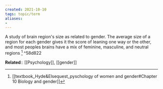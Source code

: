 ```yaml
---
created: 2021-10-10
tags: topic/term
aliases:
-
---
```


A study of brain region's size as related to gender. The average size of a region for each gender gives it the score of leaning one way or the other, and most peoples brains have a mix of feminine, masculine, and neutral regions [^1] ^58d822

**Related**:: [[Psychology]], [[gender]]

[^1]: [[textbook_Hyde&Elsequest_pyschology of women and gender#Chapter 10 Biology and gender]]